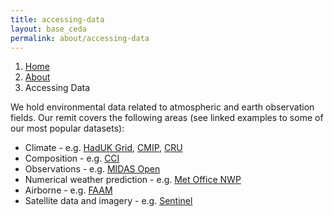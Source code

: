 ```yaml
---
title: accessing-data
layout: base_ceda
permalink: about/accessing-data
---
```



<ol class="breadcrumb">
<li class="breadcrumb-item" id="breadcrumb-menu-home">
<a href="/">Home</a>
</li>
<li class="breadcrumb-item" id="breadcrumb-menu-about">
<a href="/about/">About</a>
</li>
<li class="breadcrumb-item" id="breadcrumb-menu-accessing-data">Accessing Data
</li> 
</ol>



 We hold environmental data related to atmospheric and earth observation fields. Our remit covers the following areas (see linked examples to some of our most popular datasets): 

*   Climate - e.g. [HadUK Grid](https://catalogue.ceda.ac.uk/uuid/4dc8450d889a491ebb20e724debe2dfb), [CMIP](https://catalogue.ceda.ac.uk/uuid/b96ce180077f4810abc4eef0e48901d9), [CRU](https://catalogue.ceda.ac.uk/uuid/b6c783922d1ce68c4293d90caede5bb9)
*   Composition - e.g. [CCI](https://catalogue.ceda.ac.uk/uuid/615aa50d66fe4b2771457e83d8b47217)
*   Observations - e.g. [MIDAS Open](https://catalogue.ceda.ac.uk/uuid/dbd451271eb04662beade68da43546e1)
*   Numerical weather prediction - e.g. [Met Office NWP](https://catalogue.ceda.ac.uk/uuid/f46cfa4784fb454e105f336981f1a82b)
*   Airborne - e.g. [FAAM](https://catalogue.ceda.ac.uk/uuid/07d2ebf9e4fb15ab35211208ddd2205a)
*   Satellite data and imagery - e.g. [Sentinel](https://catalogue.ceda.ac.uk/uuid/7896ea1117dc4fa9bb95485ca9b1c6be)



